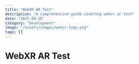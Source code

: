 ```yaml
---
title: "WebXR AR Test"
description: "A comprehensive guide covering webxr ar test"
date: "2025-09-20"
category: "Development"
image: "/assets/images/webvr-logo.png"
tags: []
---
```


# WebXR AR Test


